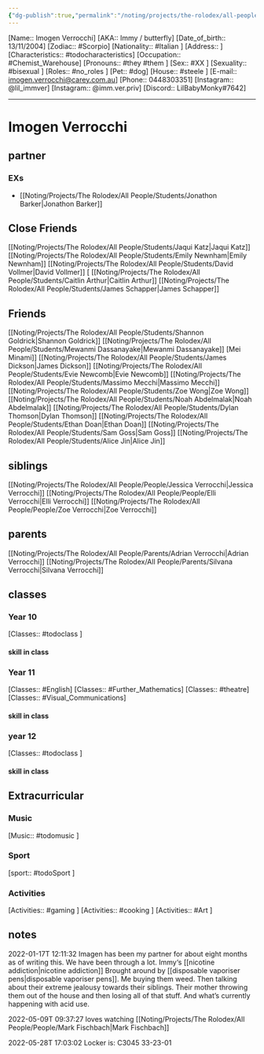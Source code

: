 ```yaml
---
{"dg-publish":true,"permalink":"/noting/projects/the-rolodex/all-people/students/imogen-verrocchi/","dgHomeLink":true,"dgPassFrontmatter":false}
---
```


[Name:: Imogen Verrocchi]
[AKA:: Immy / butterfly]
[Date_of_birth:: 13/11/2004] 
[Zodiac:: #Scorpio] 
[Nationality:: #Italian ]
[Address:: ]
[Characteristics::  #todocharacteristics]
[Occupation:: #Chemist_Warehouse]
[Pronouns:: #they #them ]
[Sex:: #XX ]
[Sexuality:: #bisexual ]
[Roles:: #no_roles ]
[Pet:: #dog]
[House:: #steele ]
[E-mail:: <imogen.verrocchi@carey.com.au>]
[Phone:: 0448303351]
[Instagram:: @lil_immver]
[Instagram:: @imm.ver.priv]
[Discord:: LilBabyMonky#7642]

---
# Imogen Verrocchi
## partner
### EXs
- [[Noting/Projects/The Rolodex/All People/Students/Jonathon Barker|Jonathon Barker]]
## Close Friends
[[Noting/Projects/The Rolodex/All People/Students/Jaqui Katz|Jaqui Katz]]
[[Noting/Projects/The Rolodex/All People/Students/Emily Newnham|Emily Newnham]]
[[Noting/Projects/The Rolodex/All People/Students/David Vollmer|David Vollmer]]
[
[[Noting/Projects/The Rolodex/All People/Students/Caitlin Arthur|Caitlin Arthur]]
[[Noting/Projects/The Rolodex/All People/Students/James Schapper|James Schapper]]

## Friends

[[Noting/Projects/The Rolodex/All People/Students/Shannon Goldrick|Shannon Goldrick]]
[[Noting/Projects/The Rolodex/All People/Students/Mewanmi Dassanayake|Mewanmi Dassanayake]]
[Mei Minami]]
[[Noting/Projects/The Rolodex/All People/Students/James Dickson|James Dickson]]
[[Noting/Projects/The Rolodex/All People/Students/Evie Newcomb|Evie Newcomb]]
[[Noting/Projects/The Rolodex/All People/Students/Massimo Mecchi|Massimo Mecchi]]
[[Noting/Projects/The Rolodex/All People/Students/Zoe Wong|Zoe Wong]]
[[Noting/Projects/The Rolodex/All People/Students/Noah Abdelmalak|Noah Abdelmalak]]
[[Noting/Projects/The Rolodex/All People/Students/Dylan Thomson|Dylan Thomson]]
[[Noting/Projects/The Rolodex/All People/Students/Ethan Doan|Ethan Doan]]
[[Noting/Projects/The Rolodex/All People/Students/Sam Goss|Sam Goss]]
[[Noting/Projects/The Rolodex/All People/Students/Alice Jin|Alice Jin]]
## siblings
[[Noting/Projects/The Rolodex/All People/People/Jessica Verrocchi|Jessica Verrocchi]]
[[Noting/Projects/The Rolodex/All People/People/Elli Verrocchi|Elli Verrocchi]]
[[Noting/Projects/The Rolodex/All People/People/Zoe Verrocchi|Zoe Verrocchi]]
## parents
[[Noting/Projects/The Rolodex/All People/Parents/Adrian Verrocchi|Adrian Verrocchi]]
[[Noting/Projects/The Rolodex/All People/Parents/Silvana Verrocchi|Silvana Verrocchi]]
## classes
### Year 10
[Classes:: #todoclass ]
#### skill in class
### Year 11
[Classes:: #English]
[Classes:: #Further_Mathematics]
[Classes:: #theatre]
[Classes:: #Visual_Communications]
#### skill in class
### year 12
[Classes:: #todoclass ]
#### skill in class
## Extracurricular
### Music
[Music:: #todomusic ]
### Sport
[sport:: #todoSport ]
### Activities
[Activities:: #gaming ]
[Activities:: #cooking ]
[Activities:: #Art ]
## notes
2022-01-17T 12:11:32
Imagen has been my partner for about eight months as of writing this.
We have been through a lot. Immy‘s [[nicotine addiction|nicotine addiction]]  Brought around by [[disposable vaporiser pens|disposable vaporiser pens]]. Me buying them weed. Then talking about their extreme jealousy towards their siblings. Their mother throwing them out of the house and then losing all of that stuff. And what’s currently happening with acid use. 


2022-05-09T 09:37:27
loves watching [[Noting/Projects/The Rolodex/All People/People/Mark Fischbach|Mark Fischbach]]

2022-05-28T 17:03:02
Locker is:
C3045
33-23-01 
